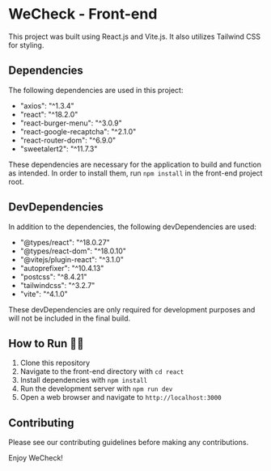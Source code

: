 # WeCheck - Front-end

This project was built using React.js and Vite.js. It also utilizes Tailwind CSS for styling.

## Dependencies

The following dependencies are used in this project:

- "axios": "^1.3.4"
- "react": "^18.2.0"
- "react-burger-menu": "^3.0.9"
- "react-google-recaptcha": "^2.1.0"
- "react-router-dom": "^6.9.0"
- "sweetalert2": "^11.7.3"

These dependencies are necessary for the application to build and function as intended. In order to install them, run `npm install` in the front-end project root.

## DevDependencies

In addition to the dependencies, the following devDependencies are used:

- "@types/react": "^18.0.27"
- "@types/react-dom": "^18.0.10"
- "@vitejs/plugin-react": "^3.1.0"
- "autoprefixer": "^10.4.13"
- "postcss": "^8.4.21"
- "tailwindcss": "^3.2.7"
- "vite": "^4.1.0"

These devDependencies are only required for development purposes and will not be included in the final build.

## How to Run :mechanic:

1. Clone this repository
2. Navigate to the front-end directory with `cd react`
3. Install dependencies with `npm install`
4. Run the development server with `npm run dev`
5. Open a web browser and navigate to `http://localhost:3000`

## Contributing

Please see our contributing guidelines before making any contributions.

Enjoy WeCheck!
